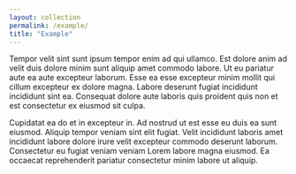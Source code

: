 ```yaml
---
layout: collection
permalink: /example/
title: "Example"
---
```


Tempor velit sint sunt ipsum tempor enim ad qui ullamco. Est dolore anim ad
velit duis dolore minim sunt aliquip amet commodo labore. Ut eu pariatur aute
ea aute excepteur laborum. Esse ea esse excepteur minim mollit qui cillum
excepteur ex dolore magna. Labore deserunt fugiat incididunt incididunt sint
ea. Consequat dolore aute laboris quis proident quis non et est consectetur ex
eiusmod sit culpa.

Cupidatat ea do et in excepteur in. Ad nostrud ut est esse eu duis ea sunt
eiusmod. Aliquip tempor veniam sint elit fugiat. Velit incididunt laboris amet
incididunt labore dolore irure velit excepteur commodo deserunt laborum.
Consectetur eu fugiat veniam veniam Lorem labore magna eiusmod. Ea occaecat
reprehenderit pariatur consectetur minim labore ut aliquip.
